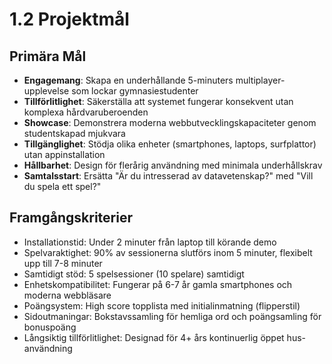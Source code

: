 # 1.2 Projektmål

## Primära Mål
- **Engagemang**: Skapa en underhållande 5-minuters multiplayer-upplevelse som lockar gymnasiestudenter
- **Tillförlitlighet**: Säkerställa att systemet fungerar konsekvent utan komplexa hårdvaruberoenden  
- **Showcase**: Demonstrera moderna webbutvecklingskapaciteter genom studentskapad mjukvara
- **Tillgänglighet**: Stödja olika enheter (smartphones, laptops, surfplattor) utan appinstallation
- **Hållbarhet**: Design för flerårig användning med minimala underhållskrav
- **Samtalsstart**: Ersätta "Är du intresserad av datavetenskap?" med "Vill du spela ett spel?"

## Framgångskriterier
- Installationstid: Under 2 minuter från laptop till körande demo
- Spelvaraktighet: 90% av sessionerna slutförs inom 5 minuter, flexibelt upp till 7-8 minuter
- Samtidigt stöd: 5 spelsessioner (10 spelare) samtidigt
- Enhetskompatibilitet: Fungerar på 6-7 år gamla smartphones och moderna webbläsare
- Poängsystem: High score topplista med initialinmatning (flipperstil)
- Sidoutmaningar: Bokstavssamling för hemliga ord och poängsamling för bonuspoäng
- Långsiktig tillförlitlighet: Designad för 4+ års kontinuerlig öppet hus-användning